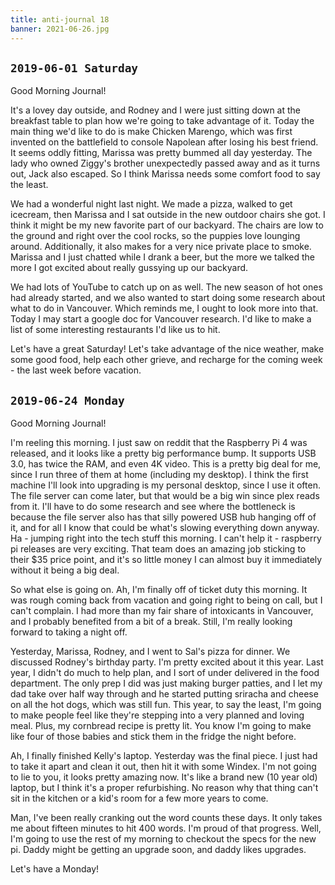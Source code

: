 ```yaml
---
title: anti-journal 18
banner: 2021-06-26.jpg
---
```


## `2019-06-01 Saturday`

Good Morning Journal!

It's a lovey day outside, and Rodney and I were just sitting down at
the breakfast table to plan how we're going to take advantage of it.
Today the main thing we'd like to do is make Chicken Marengo, which
was first invented on the battlefield to console Napolean after losing
his best friend.  It seems oddly fitting, Marissa was pretty bummed
all day yesterday.  The lady who owned Ziggy's brother unexpectedly
passed away and as it turns out, Jack also escaped.  So I think
Marissa needs some comfort food to say the least.

We had a wonderful night last night.  We made a pizza, walked to get
icecream, then Marissa and I sat outside in the new outdoor chairs she
got.  I think it might be my new favorite part of our backyard.  The
chairs are low to the ground and right over the cool rocks, so the
puppies love lounging around.  Additionally, it also makes for a very
nice private place to smoke.  Marissa and I just chatted while I drank
a beer, but the more we talked the more I got excited about really
gussying up our backyard.

We had lots of YouTube to catch up on as well.  The new season of hot
ones had already started, and we also wanted to start doing some
research about what to do in Vancouver.  Which reminds me, I ought to
look more into that.  Today I may start a google doc for Vancouver
research.  I'd like to make a list of some interesting restaurants I'd
like us to hit.

Let's have a great Saturday!  Let's take advantage of the nice
weather, make some good food, help each other grieve, and recharge for
the coming week - the last week before vacation.

## `2019-06-24 Monday`

Good Morning Journal!

I'm reeling this morning.  I just saw on reddit that the Raspberry Pi
4 was released, and it looks like a pretty big performance bump.  It
supports USB 3.0, has twice the RAM, and even 4K video.  This is a
pretty big deal for me, since I run three of them at home (including
my desktop).  I think the first machine I'll look into upgrading is my
personal desktop, since I use it often.  The file server can come
later, but that would be a big win since plex reads from it.  I'll
have to do some research and see where the bottleneck is because the
file server also has that silly powered USB hub hanging off of it, and
for all I know that could be what's slowing everything down anyway.
Ha - jumping right into the tech stuff this morning.  I can't help
it - raspberry pi releases are very exciting.  That team does an
amazing job sticking to their $35 price point, and it's so little
money I can almost buy it immediately without it being a big deal.

So what else is going on.  Ah, I'm finally off of ticket duty this
morning.  It was rough coming back from vacation and going right to
being on call, but I can't complain.  I had more than my fair share of
intoxicants in Vancouver, and I probably benefited from a bit of a
break.  Still, I'm really looking forward to taking a night off.

Yesterday, Marissa, Rodney, and I went to Sal's pizza for dinner.  We
discussed Rodney's birthday party.  I'm pretty excited about it this
year.  Last year, I didn't do much to help plan, and I sort of under
delivered in the food department.  The only prep I did was just making
burger patties, and I let my dad take over half way through and he
started putting sriracha and cheese on all the hot dogs, which was
still fun.  This year, to say the least, I'm going to make people feel
like they're stepping into a very planned and loving meal.  Plus, my
cornbread recipe is pretty lit.  You know I'm going to make like four
of those babies and stick them in the fridge the night before.

Ah, I finally finished Kelly's laptop.  Yesterday was the final piece.
I just had to take it apart and clean it out, then hit it with some
Windex.  I'm not going to lie to you, it looks pretty amazing now.
It's like a brand new (10 year old) laptop, but I think it's a proper
refurbishing.  No reason why that thing can't sit in the kitchen or a
kid's room for a few more years to come.

Man, I've been really cranking out the word counts these days.  It
only takes me about fifteen minutes to hit 400 words.  I'm proud of
that progress.  Well, I'm going to use the rest of my morning to
checkout the specs for the new pi.  Daddy might be getting an upgrade
soon, and daddy likes upgrades.

Let's have a Monday!
